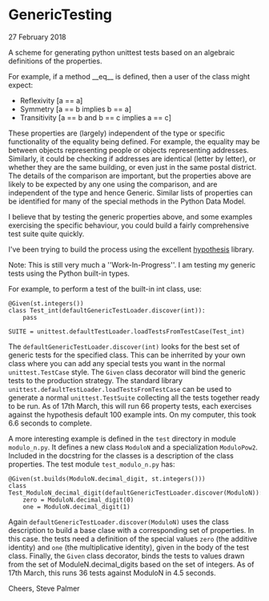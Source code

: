 GenericTesting
==============

27 February 2018

A scheme for generating python unittest tests based on an algebraic
definitions of the properties.

For example, if a method \_\_eq\_\_ is defined, then a user of the class
might expect:

 * Reflexivity [a == a]
 * Symmetry [a == b implies b == a]
 * Transitivity [a == b and b == c implies a == c]

These properties are (largely) independent of the type or specific
functionality of the equality being defined.  For example, the
equality may be between objects representing people or objects
representing addresses.  Similarly, it could be checking if
addresses are identical (letter by letter), or whether they are the
same building, or even just in the same postal district.  The details
of the comparison are important, but the properties above are likely
to be expected by any one using the comparison, and are independent of
the type and hence Generic.  Similar lists of
properties can be identified for many of the special methods in the
Python Data Model.

I believe that by testing the generic properties above, and some
examples exercising the specific behaviour, you could build a fairly
comprehensive test suite quite quickly.

I've been trying to build the process using the excellent
[hypothesis](https://hypothesis.readthedocs.io/en/latest/index.html) library.

Note: This is still very much a ''Work-In-Progress''.  I am testing my generic
tests using the Python built-in types.

For example, to perform a test of the built-in int class, use:

    @Given(st.integers())
    class Test_int(defaultGenericTestLoader.discover(int)):
        pass

    SUITE = unittest.defaultTestLoader.loadTestsFromTestCase(Test_int)

The `defaultGenericTestLoader.discover(int)` looks for the best set of generic
tests for the specified class.  This can be inherrited by your own class where you
can add any special tests you want in the normal `unittest.TestCase` style.
The `Given` class decorator will bind the generic tests to the production strategy.
The standard library `unittest.defaultTestLoader.loadTestsFromTestCase` can be
used to generate a normal `unittest.TestSuite` collecting all the tests together
ready to be run.  As of 17th March, this will run 66 property tests, each exercises against
the hypothesis default 100 example ints.  On my computer, this took 6.6 seconds to complete.

A more interesting example is defined in the `test` directory in module `modulo_n.py`.
It defines a new class `ModuloN` and a specialization `ModuloPow2`.
Included in the docstring for the classes is a description of the class properties.
The test module `test_modulo_n.py` has:

    @Given(st.builds(ModuloN.decimal_digit, st.integers()))
    class Test_ModuloN_decimal_digit(defaultGenericTestLoader.discover(ModuloN)):
        zero = ModuloN.decimal_digit(0)
        one = ModuloN.decimal_digit(1)

Again `defaultGenericTestLoader.discover(ModuloN)` uses the class description to build
a base clase with a corresponding set of properties.  In this case. the tests need a definition
of the special values `zero` (the additive identity) and `one` (the multiplicative identity),
given in the body of the test class.  Finally, the `Given` class decorator, binds the tests to values
drawn from the set of ModuleN.decimal_digits based on the set of integers.  As of 17th March,
this runs 36 tests against ModuloN in 4.5 seconds.

Cheers,
Steve Palmer
